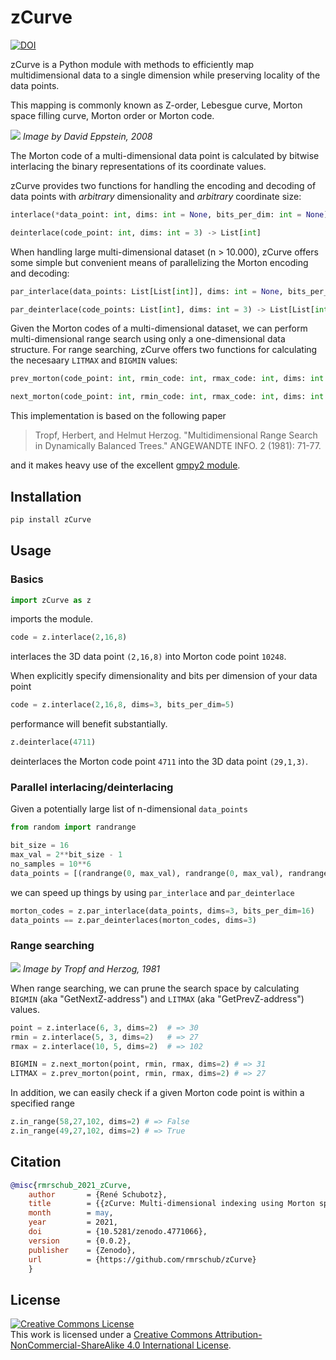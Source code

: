 # zCurve
[![DOI](https://zenodo.org/badge/367796024.svg)](https://zenodo.org/badge/latestdoi/367796024)

zCurve is a Python module with methods to efficiently map multidimensional data to a single dimension while preserving locality of the data points.

This mapping is commonly known as Z-order, Lebesgue curve, Morton space filling curve, Morton order or Morton code.

![](https://upload.wikimedia.org/wikipedia/commons/3/30/Z-curve.svg)
*Image by David Eppstein, 2008*

The Morton code of a multi-dimensional data point is calculated by bitwise interlacing the binary representations of its coordinate values.

zCurve provides two functions for handling the encoding and decoding of data points with _arbitrary_ dimensionality and _arbitrary_ coordinate size:
 
```python
interlace(*data_point: int, dims: int = None, bits_per_dim: int = None) -> int
```
```python
deinterlace(code_point: int, dims: int = 3) -> List[int]
```

When handling large multi-dimensional dataset (n > 10.000), zCurve offers some simple  but convenient means of parallelizing the Morton encoding and decoding:
 
```python
par_interlace(data_points: List[List[int]], dims: int = None, bits_per_dim: int = None) -> List[int]
```
```python
par_deinterlace(code_points: List[int], dims: int = 3) -> List[List[int]]
```

Given the Morton codes of a multi-dimensional dataset, we can perform multi-dimensional range search using only a one-dimensional data structure. 
For range searching, zCurve offers two functions for calculating the necesaary `LITMAX` and `BIGMIN` values:
```python
prev_morton(code_point: int, rmin_code: int, rmax_code: int, dims: int = 3) -> int
```
```python 
next_morton(code_point: int, rmin_code: int, rmax_code: int, dims: int = 3) -> int
```

This implementation is based on the following paper 

> Tropf, Herbert, and Helmut Herzog. "Multidimensional Range Search in Dynamically Balanced Trees." ANGEWANDTE INFO. 2 (1981): 71-77.

and it makes heavy use of the excellent [gmpy2 module](https://gmpy2.readthedocs.io/en/latest/).

## Installation
```bash
pip install zCurve
```

## Usage

### Basics 
````python
import zCurve as z 
````
imports the module.
```python
code = z.interlace(2,16,8)
```
interlaces the 3D data point `(2,16,8)` into Morton code point `10248`.

When explicitly specify dimensionality and bits per dimension of your data point 
```python
code = z.interlace(2,16,8, dims=3, bits_per_dim=5)
```
performance will benefit substantially. 

```python
z.deinterlace(4711)
```
deinterlaces the Morton code point `4711` into the 3D data point `(29,1,3)`.

### Parallel interlacing/deinterlacing
Given a potentially large list of n-dimensional `data_points`
````python
from random import randrange

bit_size = 16
max_val = 2**bit_size - 1
no_samples = 10**6
data_points = [(randrange(0, max_val), randrange(0, max_val), randrange(0, max_val)) for i in range(no_samples)]
```` 
we can speed up things by using `par_interlace` and `par_deinterlace`
```python
morton_codes = z.par_interlace(data_points, dims=3, bits_per_dim=16)
data_points == z.par_deinterlaces(morton_codes, dims=3)
````

### Range searching   
![](https://i.postimg.cc/qRQfSY80/tropf-figure-9.png)
*Image by Tropf and Herzog, 1981*


When range searching, we can prune the search space by calculating `BIGMIN` (aka "GetNextZ-address") and `LITMAX` (aka "GetPrevZ-address") values.     
```python
point = z.interlace(6, 3, dims=2)  # => 30
rmin = z.interlace(5, 3, dims=2)   # => 27
rmax = z.interlace(10, 5, dims=2)  # => 102

BIGMIN = z.next_morton(point, rmin, rmax, dims=2) # => 31
LITMAX = z.prev_morton(point, rmin, rmax, dims=2) # => 27
```
In addition, we can easily check if a given Morton code point is within a specified range
```python 
z.in_range(58,27,102, dims=2) # => False
z.in_range(49,27,102, dims=2) # => True
```
 
## Citation
```bibtex
@misc{rmrschub_2021_zCurve,
    author       = {René Schubotz},
    title        = {{zCurve: Multi-dimensional indexing using Morton space filling curves.}},
    month        = may,
    year         = 2021,
    doi          = {10.5281/zenodo.4771066},
    version      = {0.0.2},
    publisher    = {Zenodo},
    url          = {https://github.com/rmrschub/zCurve}
    }
```



## License
<a rel="license" href="http://creativecommons.org/licenses/by-nc-sa/4.0/"><img alt="Creative Commons License" style="border-width:0" src="https://i.creativecommons.org/l/by-nc-sa/4.0/80x15.png" /></a><br />This work is licensed under a <a rel="license" href="http://creativecommons.org/licenses/by-nc-sa/4.0/">Creative Commons Attribution-NonCommercial-ShareAlike 4.0 International License</a>.


